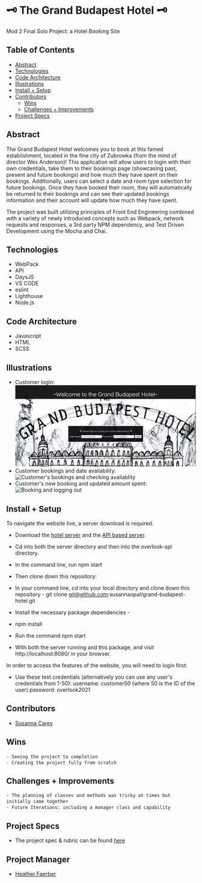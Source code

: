 # 🗝 The Grand Budapest Hotel 🗝
Mod 2 Final Solo Project: a Hotel Booking Site


## Table of Contents
  - [Abstract](#abstract)
  - [Technologies](#technologies)
  - [Code Architecture](#code-architecture)
  - [Illustrations](#illustrations)
  - [Install + Setup](#set-up)
  - [Contributors](#contributors)
	- [Wins](#wins)
	- [Challenges + Improvements](#challenges-+-Improvements)
  - [Project Specs](#project-specs)

## Abstract
The Grand Budapest Hotel welcomes you to book at this famed establishment, located in the fine city of Zubrowka (from the mind of director Wes Anderson)! This application will allow users to login with their own credentials, take them to their bookings page (showcasing past, present and future bookings) and how much they have spent on their bookings. Additionally, users can select a date and room type selection for future bookings. Once they have booked their room, they will automatically be returned to their bookings and can see their updated bookings information and their account will update how much they have spent.

The project was built utilizing principles of Front End Engineering combined with a variety of newly introduced concepts such as Webpack, network requests and responses, a 3rd party NPM dependency, and Test Driven Development using the Mocha and Chai.


## Technologies
  - WebPack
  - API
  - DaysJS
  - VS CODE
  - eslint
  - Lighthouse
  - Node.js

## Code Architecture
  - Javascript
  - HTML
  - SCSS

## Illustrations
- Customer login:
![Logging In](https://github.com/susannaopal/grand-budapest-hotel/blob/main/par1-loggin-in.gif)
- Customer bookings and date availability:
![Customer's bookings and checking availablity](https://github.com/susannaopal/grand-budapest-hotel/blob/main/part2-checking.gif)
- Customer's new booking and updated amount spent:
![Booking and logging out](https://github.com/susannaopal/grand-budapest-hotel/blob/main/part3-bkg-logout.gif) 


## Install + Setup

To navigate the website live, a server download is required.

- Download the [hotel server](https://github.com/turingschool-examples/webpack-starter-kit) and the [API based server](https://github.com/turingschool-examples/overlook-api).
- Cd into both the server directory and then into the overlook-api directory.
- In the command line, run npm start
- Then clone down this repository:

- In your command line, cd into your local directory and clone down this repository -
git clone git@github.com:susannaopal/grand-budapest-hotel.git 
- Install the necessary package dependencies -
- npm install
- Run the command npm start
- With both the server running and this package, and visit http://localhost:8080/ in your browser.

In order to access the features of the website, you will need to login first:
- Use these test credentials (alternatively you can use any user's credentials from 1-50):
username: customer50 (where 50 is the ID of the user)
password: overlook2021

## Contributors
  - [Susanna Carey](https://github.com/susannaopal)

## Wins
	- Seeing the project to completion
	- Creating the project fully from scratch

## Challenges + Improvements
	- The planning of classes and methods was tricky at times but initially came together 
	- Future Iterations: including a manager class and capability 


## Project Specs
  - The project spec & rubric can be found [here](https://frontend.turing.edu/projects/overlook.html)

## Project Manager
- [Heather Faerber](https://github.com/hfaerber)
